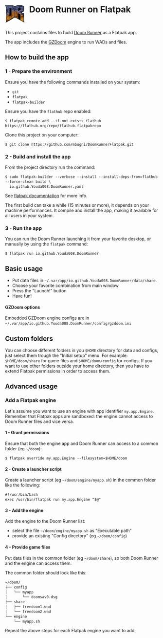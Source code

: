 <div>
<img align="left" style="margin: 0px 15px 0px 0px;" src="https://raw.githubusercontent.com/Youda008/DoomRunner/master/Install/XDG/DoomRunner.64x64.png" alt="Doom Runner Icon" />

# Doom Runner on Flatpak
&nbsp;
</div>

This project contains files to build [Doom Runner](https://github.com/Youda008/DoomRunner) as a Flatpak app.

The app includes the [GZDoom](https://zdoom.org/) engine to run WADs and files.

## How to build the app

### 1 - Prepare the environment
Ensure you have the following commands installed on your system:
- `git`
- `flatpak`
- `flatpak-builder`

Ensure you have the `flathub` repo enabled:
```shell
$ flatpak remote-add --if-not-exists flathub https://flathub.org/repo/flathub.flatpakrepo
```

Clone this project on your computer:
```shell
$ git clone https://github.com/mbugni/DoomRunnerFlatpak.git
```

### 2 - Build and install the app
From the project directory run the command:
```shell
$ sudo flatpak-builder --verbose --install --install-deps-from=flathub --force-clean build \
  io.github.Youda008.DoomRunner.yaml
```

See [flatpak documentation](https://docs.flatpak.org/) for more info.

The first build can take a while (15 minutes or more), it depends on your machine performances. It compile and install the app, making it available for all users in your system.

### 3 - Run the app
You can run the Doom Runner launching it from your favorite desktop, or manually by using the `flatpak` command:
```shell
$ flatpak run io.github.Youda008.DoomRunner
```

## Basic usage
- Put data files in `~/.var/app/io.github.Youda008.DoomRunner/data/share`.
- Choose your favorite combination from main window
- Press the "Launch!" button
- Have fun!

#### GZDoom options
Embedded GZDoom engine configs are in `~/.var/app/io.github.Youda008.DoomRunner/config/gzdoom.ini`

## Custom folders
You can choose different folders in you `$HOME` directory for data and configs, just select them trough the "Initial setup" menu.
For example: `$HOME/doom/share` for game files and `$HOME/doom/config` for configs.
If you want to use other folders outside your home directory, then you have to extend Flatpak permissions in order to access them.

## Advanced usage

### Add a Flatpak engine
Let's assume you want to use an engine with app identifier `my.app.Engine`. Remember that Flatpak apps are sandboxed: the engine cannot access to Doom Runner files and vice versa.

#### 1 - Grant permissions
Ensure that both the engine app and Doom Runner can access to a common folder (eg `~/doom`):
```shell
$ flatpak override my.app.Engine --filesystem=$HOME/doom
```

#### 2 - Create a launcher script
Create a launcher script (eg `~/doom/engine/myapp.sh`) in the common folder like the following:
```shell
#!/usr/bin/bash
exec /usr/bin/flatpak run my.app.Engine "$@"
```

#### 3 - Add the engine
Add the engine to the Doom Runner list:
- select the file `~/doom/engine/myapp.sh` as "Executable path"
- provide an existing "Config directory" (eg `~/doom/config`)

#### 4 - Provide game files
Put data files in the common folder (eg `~/doom/share`), so both Doom Runner and the engine can access them.

The common folder should look like this:
```
~/doom/
├── config
│   └── myapp
│       └── doomsav0.dsg
├── share
│   ├── freedoom1.wad
│   └── freedoom2.wad
└── engine
    └── myapp.sh
```

Repeat the above steps for each Flatpak engine you want to add.
